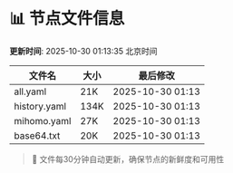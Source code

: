 # 📊 节点文件信息

**更新时间**: 2025-10-30 01:13:35 北京时间

| 文件名 | 大小 | 最后修改 |
|--------|------|----------|
| all.yaml | 21K | 2025-10-30 01:13 |
| history.yaml | 134K | 2025-10-30 01:13 |
| mihomo.yaml | 27K | 2025-10-30 01:13 |
| base64.txt | 20K | 2025-10-30 01:13 |

> 🔄 文件每30分钟自动更新，确保节点的新鲜度和可用性
